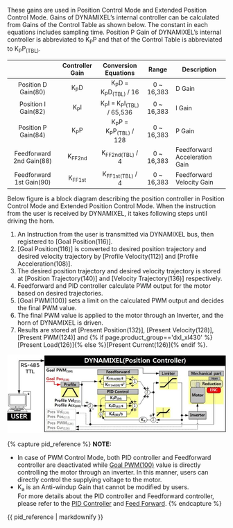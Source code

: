 These gains are used in Position Control Mode and Extended Position Control Mode. Gains of DYNAMIXEL’s internal controller can be calculated from Gains of the Control Table as shown below. The constant in each equations includes sampling time. Position P Gain of DYNAMIXEL’s internal controller is abbreviated to K<sub>P</sub>P and that of the Control Table is abbreviated to K<sub>P</sub>P<sub>(TBL)</sub>.

|                          |  Controller Gain  |                   Conversion Equations                   |   Range    | Description                   |
|:------------------------:|:-----------------:|:--------------------------------------------------------:|:----------:|-------------------------------|
|   Position D Gain(80)    |  K<sub>P</sub>D   |   K<sub>P</sub>D = K<sub>P</sub>D<sub>(TBL)</sub> / 16   | 0 ~ 16,383 | D Gain                        |
|   Position I Gain(82)    |  K<sub>P</sub>I   | K<sub>P</sub>I = K<sub>P</sub>I<sub>(TBL)</sub> / 65,536 | 0 ~ 16,383 | I Gain                        |
|   Position P Gain(84)    |  K<sub>P</sub>P   |  K<sub>P</sub>P = K<sub>P</sub>P<sub>(TBL)</sub> / 128   | 0 ~ 16,383 | P Gain                        |
| Feedforward 2nd Gain(88) | K<sub>FF2nd</sub> |                K<sub>FF2nd(TBL)</sub> / 4                | 0 ~ 16,383 | Feedforward Acceleration Gain |
| Feedforward 1st Gain(90) | K<sub>FF1st</sub> |                K<sub>FF1st(TBL)</sub> / 4                | 0 ~ 16,383 | Feedforward Velocity Gain     |

Below figure is a block diagram describing the position controller in Position Control Mode and Extended Position Control Mode. When the instruction from the user is received by DYNAMIXEL, it takes following steps until driving the horn.
1. An Instruction from the user is transmitted via DYNAMIXEL bus, then registered to [Goal Position(116)].
2. [Goal Position(116)] is converted to desired position trajectory and desired velocity trajectory by [Profile Velocity(112)] and [Profile Acceleration(108)].
3. The desired position trajectory and desired velocity trajectory is stored at [Position Trajectory(140)] and [Velocity Trajectory(136)] respectively.
4. Feedforward and PID controller calculate PWM output for the motor based on desired trajectories.
5. [Goal PWM(100)] sets a limit on the calculated PWM output and decides the final PWM value.
6. The final PWM value is applied to the motor through an Inverter, and the horn of DYNAMIXEL is driven.
7. Results are stored at [Present Position(132)], [Present Velocity(128)], [Present PWM(124)] and {% if page.product_group=='dxl_xl430' %}[Present Load(126)]{% else %}[Present Current(126)]{% endif %}.

![](/assets/images/dxl/position_controller_pid_gain.jpg)

{% capture pid_reference %}
**NOTE:**
- In case of PWM Control Mode, both PID controller and Feedforward controller are deactivated while [Goal PWM(100)](#goal-pwm100) value is directly controlling the motor through an inverter. In this manner, users can directly control the supplying voltage to the motor.
- K<sub>a</sub> is an Anti-windup Gain that cannot be modified by users.  
For more details about the PID controller and Feedforward controller, please refer to the [PID Controller](http://en.wikipedia.org/wiki/PID_controller) and [Feed Forward](https://en.wikipedia.org/wiki/Feed_forward_(control)).
{% endcapture %}
<div class="notice">{{ pid_reference | markdownify }}</div>
